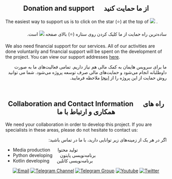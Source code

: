 <div align=center>
<h2> Donation and support &nbsp;&nbsp;&nbsp;&nbsp; از ما حمایت کنید </h2>
</div>


The easiest way to support us is to click on the star (⭐) at the top of [![](https://badgen.net/badge/icon/github?icon=github&label&style=flat-square)](https://github.com/hiddify/hiddify-config) .
<div dir="rtl" markdown="1">

ساده‌ترین راه حمایت از ما کلیک کردن روی ستاره (⭐) بالای صفحه [![](https://badgen.net/badge/icon/github?icon=github&label&style=flat-square)](https://github.com/hiddify/hiddify-config) است.

</div>

We also need financial support for our services. All of our activities are done voluntarily and financial support will be spent on the development of the project. You can view our support addresses [here](https://github.com/hiddify/hiddify-config/wiki/support). 

<div dir="rtl" markdown="1">

ما برای سرویس هایمان به کمک مالی هم نیاز داریم. تمامی فعالیت‌های ما به صورت داوطلبانه انجام می‌شود و حمایت‌های مالی صرف توسعه پروژه می‌شود. شما می توانید روش حمایت از این پروژه را از [اینجا](https://github.com/hiddify/hiddify-config/wiki/support) ملاحظه فرمایید.

</div>

</br>

<div align=center>
<h2> Collaboration and Contact Information &nbsp;&nbsp;&nbsp;&nbsp; راه های همکاری و ارتباط با ما </h2>
</div>

We need your collaboration in order to develop this project. If you are specialists in these areas, please do not hesitate to contact us:
<div dir="rtl" markdown="1">

اگر در هر یک از زمینه‌های زیر توانایی دارید، با ما در تماس باشید:
</div>

* Media production &nbsp;&nbsp;&nbsp;&nbsp; تولید محتوا
* Python developing &nbsp;&nbsp;&nbsp;&nbsp; برنامه‌نویسی پایتون 
* Kotlin developing &nbsp;&nbsp;&nbsp;&nbsp; برنامه‌نویسی کاتلین


<div align=center>

<!--
## Contact us &nbsp;&nbsp;&nbsp;&nbsp; راه‌های ارتباط با ما
* Email: [hiddify@gmail.com](mailto:hiddify@gmail.com)
* Annoncements: [Telegram Channel](https://t.me/hiddify)
* Discussion: [Telegram Group](https://t.me/hiddify_board)




-->

[![Email](https://img.shields.io/badge/Gmail-hiddify@gmail.com-green?style=flat-square&logo=gmail)](mailto:hiddify@gmail.com)
[![Telegram Channel](https://img.shields.io/endpoint?label=Channel&style=flat-square&url=https%3A%2F%2Ftg.sumanjay.workers.dev%2Fhiddify&color=blue)](https://telegram.dog/hiddify)
[![Telegram Group](https://img.shields.io/endpoint?color=neon&label=Support%20Group&style=flat-square&url=https%3A%2F%2Ftg.sumanjay.workers.dev%2Fhiddify_board)](https://telegram.dog/hiddify_board)
[![Youtube](https://img.shields.io/youtube/channel/views/UCxrmeMvVryNfB4XL35lXQNg?label=Youtube&style=flat-square&logo=youtube)](https://www.youtube.com/@hiddify)
[![Twitter](https://img.shields.io/twitter/follow/hiddify_com?color=%231DA1F2&logo=twitter&logoColor=1DA1F2&style=flat-square)](https://twitter.com/intent/follow?screen_name=hiddify)

</div>
